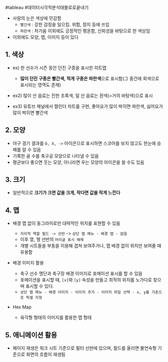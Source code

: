 #tableau #데이터시각적분석태블로로끝내기

- 사람의 눈은 색상에 민감함
	- `빨간색` : 강한 감정을 일으킴. 위험, 정지 등에 쓰임
	- `파란색` : 차가움 이외에도 긍정적인 평온함, 신뢰성을 바탕으로 한 색상임
- 이외에도 모양, 맵, 이미지 등이 있다


## 1. 색상
- ex) 한 선수가 시즌 동안 던진 구종을 표시한 히트맵
	- **많이 던진 구종은 빨간색, 적게 구종은 파란색**으로 표시함(그 중간에 회색으로 표시되는 영역도 존재)

- ex2) 많이 산 음료는 진한 초록색, 덜 산 음료는 흰색(=거의 바탕색)으로 표시
- ex3) 유튜브 채널에서 캘린더 차트를 구현, 좋아요가 많이 박히면 파란색, 싫어요가 많이 박히면 빨간색


## 2. 모양
- 야구 경기 결과를 `O, X, ->` 아이콘으로 표시하면 스코어를 보지 않고도 한눈에 승패를 알 수 있음
- 기록한 골 수를 축구공 모양으로 나타낼 수 있음
- 평균보다 좋으면 웃는 모양, 아니라면 우는 모양의 아이콘을 쓸 수도 있음


## 3. 크기
- 일반적으로 **크기가 크면 값을 크게, 작다면 값을 작게 느낀다**

## 4. 맵

- 배경 맵 없이 동그라미로만 대략적인 위치를 표현할 수 있음
	- `지리적 역할 필드 -> 선반` -> `상단 맵 메뉴 - 배경 맵 - 없음` 
	- 이후 열, 행 선반의 `머리글 표시 해제`
	- 개별 시트들을 부동을 이용해 겹쳐 보여주거나, 맵 배경 없이 위치만 보여줄 때 유용함

- 배경 이미지 활용
	- 축구 선수 명단과 축구장 배경 이미지로 포메이션 표시를 할 수 있음
	- 포메이션을 표시할 때, `[x]`와 `[y]` 속성을 만들고 최적의 위치를 노가다로 찾으며 표시할 수 있다.
	- `상단 맵 메뉴 - 배경 이미지 - 이미지 추가 - 이미지 파일 선택 - x, y를 기준으로 픽셀 지정`

- Hex Map
	- 육각형 형태의 이미지를 활용한 맵 형태

## 5. 애니메이션 활용
- 페이지 재생은 워크 시트 기준으로 필터 선반에 있으며, 필드를 올리면 불연속형 기준으로 화면의 흐름이 재생됨

